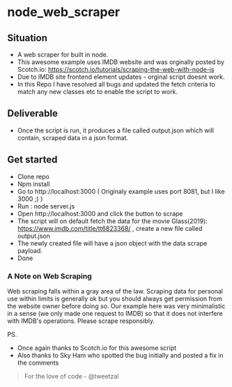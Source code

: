 # node_web_scraper

## Situation
- A web scraper for built in node.
- This awesome example uses IMDB website and was orginally posted by Scotch.io: https://scotch.io/tutorials/scraping-the-web-with-node-js
- Due to IMDB site frontend element updates - orginal script doesnt work.
- In this Repo I have resolved all bugs and updated the fetch criteria to match any new classes etc to enable the script to work.

## Deliverable
- Once the script is run, it produces a file called output.json which will contain, scraped data in a json format.

## Get started
- Clone repo
- Npm install
- Go to http://localhost:3000 ( Originaly example uses port 8081, but I like 3000 ;) )
- Run : node server.js
- Open http://localhost:3000 and click the button to scrape 
- The script will on default fetch the data for the movie Glass(2019): https://www.imdb.com/title/tt6823368/ , create a new file called output.json
- The newly created file will have a json object with the data scrape payload.
- Done

### A Note on Web Scraping
Web scraping falls within a gray area of the law. Scraping data for personal use within limits is generally ok but you should always get permission from the website owner before doing so. Our example here was very minimalistic in a sense (we only made one request to IMDB) so that it does not interfere with IMDB's operations. Please scrape responsibly.


PS.

- Once again thanks to Scotch.io for this awesome script
- Also thanks to Sky Ham who spotted the bug initially and posted a fix in the comments

>For the love of code - @tweetzal
